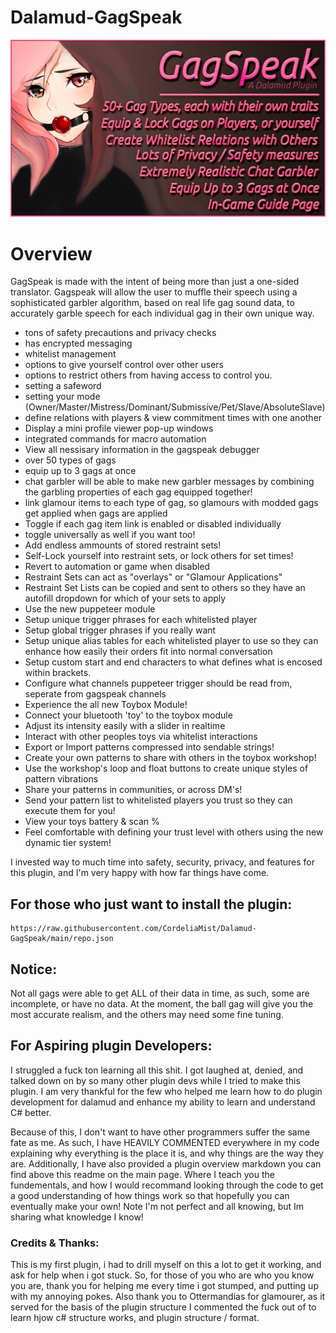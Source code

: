 # Dalamud-GagSpeak 
![Banner Image](images/promopic.png)
# Overview
GagSpeak is made with the intent of being more than just a one-sided translator. Gagspeak will allow the user to muffle their speech using a sophisticated garbler algorithm, based on real life gag sound data, to accurately garble speech for each individual gag in their own unique way.
- tons of safety precautions and privacy checks
- has encrypted messaging
- whitelist management
- options to give yourself control over other users
- options to restrict others from having access to control you.
- setting a safeword
- setting your mode (Owner/Master/Mistress/Dominant/Submissive/Pet/Slave/AbsoluteSlave)
- define relations with players & view commitment times with one another
- Display a mini profile viewer pop-up windows
- integrated commands for macro automation
- View all nessisary information in the gagspeak debugger
- over 50 types of gags
- equip up to 3 gags at once
- chat garbler will be able to make new garbler messages by combining the garbling properties of each gag equipped together!
- link glamour items to each type of gag, so glamours with modded gags get applied when gags are applied
- Toggle if each gag item link is enabled or disabled individually
- toggle universally as well if you want too!
- Add endless ammounts of stored restraint sets!
- Self-Lock yourself into restraint sets, or lock others for set times!
- Revert to automation or game when disabled
- Restraint Sets can act as "overlays" or "Glamour Applications"
- Restraint Set Lists can be copied and sent to others so they have an autofill dropdown for which of your sets to apply
- Use the new puppeteer module
- Setup unique trigger phrases for each whitelisted player
- Setup global trigger phrases if you really want
- Setup unique alias tables for each whitelisted player to use so they can enhance how easily their orders fit into normal conversation
- Setup custom start and end characters to what defines what is encosed within brackets.
- Configure what channels puppeteer trigger should be read from, seperate from gagspeak channels
- Experience the all new Toybox Module!
- Connect your bluetooth 'toy' to the toybox module
- Adjust its intensity easily with a slider in realtime
- Interact with other peoples toys via whitelist interactions
- Export or Import patterns compressed into sendable strings!
- Create your own patterns to share with others in the toybox workshop!
- Use the workshop's loop and float buttons to create unique styles of pattern vibrations
- Share your patterns in communities, or across DM's!
- Send your pattern list to whitelisted players you trust so they can execute them for you!
- View your toys battery & scan %
- Feel comfortable with defining your trust level with others using the new dynamic tier system!

I invested way to much time into safety, security, privacy, and features for this plugin, and I'm very happy with how far things have come.
## For those who just want to install the plugin:
```
https://raw.githubusercontent.com/CordeliaMist/Dalamud-GagSpeak/main/repo.json
```

## Notice:
Not all gags were able to get ALL of their data in time, as such, some are incomplete, or have no data. At the moment, the ball gag will give you the most accurate realism, and the others may need some fine tuning.

## For Aspiring plugin Developers:
I struggled a fuck ton learning all this shit. I got laughed at, denied, and talked down on by so many other plugin devs while I tried to make this plugin. I am very thankful for the few who helped me learn how to do plugin development for dalamud and enhance my ability to learn and understand C# better.

Because of this, I don't want to have other programmers suffer the same fate as me. As such, I have HEAVILY COMMENTED everywhere in my code explaining why everything is the place it is, and why things are the way they are. Additionally, I have also provided a plugin overview markdown you can find above this readme on the main page. Where I teach you the fundementals, and how I would recommand looking through the code to get a good understanding of how things work so that hopefully you can eventually make your own! Note I'm not perfect and all knowing, but Im sharing what knowledge I know!

### Credits & Thanks:
This is my first plugin, i had to drill myself on this a lot to get it working, and ask for help when i got stuck. So, for those of you who are who you know you are, thank you for helping me every time i got stumped, and putting up with my annoying pokes. Also thank you to Ottermandias for glamourer, as it served for the basis of the plugin structure I commented the fuck out of to learn hjow c# structure works, and plugin structure / format.
